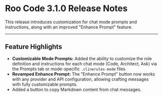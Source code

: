 # Roo Code 3.1.0 Release Notes

This release introduces customization for chat mode prompts and instructions, along with an improved "Enhance Prompt" feature.

---

## Feature Highlights

*   **Customizable Mode Prompts:** Added the ability to customize the role definition and instructions for each chat mode (Code, Architect, Ask) via the Prompts tab or mode-specific `.clinerules-mode` files.
*   **Revamped Enhance Prompt:** The "Enhance Prompt" button now works with any provider and API configuration, allowing crafting messages with fully customizable prompts.
*   Added a button to copy Markdown content from chat messages.